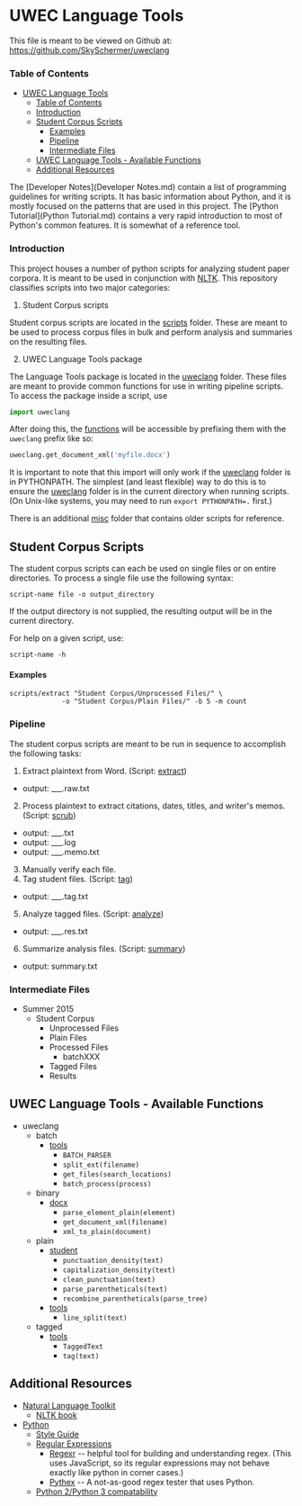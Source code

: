 UWEC Language Tools
===================

This file is meant to be viewed on Github at:
https://github.com/SkySchermer/uweclang

### Table of Contents
* [UWEC Language Tools](#uwec-language-tools)
  + [Table of Contents](#table-of-contents)
  + [Introduction](#introduction)
  + [Student Corpus Scripts](#student-corpus-scripts)
      - [Examples](#examples)
    * [Pipeline](#pipeline)
    * [Intermediate Files](#intermediate-files)
  + [UWEC Language Tools - Available Functions](#uwec-language-tools---available-functions)
  + [Additional Resources](#additional-resources)

The [Developer Notes](Developer Notes.md) contain a list of programming guidelines for writing scripts. It has basic information about Python, and it is mostly focused on the patterns that are used in this project. The [Python Tutorial](Python Tutorial.md) contains a very rapid introduction to most of Python's common features. It is somewhat of a reference tool.

### Introduction

This project houses a number of python scripts for analyzing student paper corpora. It is meant to be used in conjunction with [NLTK][nltk.org]. This repository classifies scripts into two major categories:

1. Student Corpus scripts

  Student corpus scripts are located in the [scripts](scripts) folder. These are meant to be used to process corpus files in bulk and perform analysis and summaries on the resulting files.

2. UWEC Language Tools package

  The Language Tools package is located in the [uweclang](uweclang) folder. These files are meant to provide common functions for use in writing pipeline scripts. To access the package inside a script, use

  ```python
  import uweclang
  ```

  After doing this, the [functions](#available-functions) will be accessible by prefixing them with the `uweclang` prefix like so:

  ```python
  uweclang.get_document_xml('myfile.docx')
  ```

  It is important to note that this import will only work if the [uweclang](uweclang) folder is in PYTHONPATH. The simplest (and least flexible) way to do this is to ensure the [uweclang](uweclang) folder is in the current directory when running scripts. (On Unix-like systems, you may need to run `export PYTHONPATH=.` first.)

There is an additional [misc](scripts/misc) folder that contains older scripts for reference.


Student Corpus Scripts
----------------------

The student corpus scripts can each be used on single files or on entire directories. To process a single file use the following syntax:

	script-name file -o output_directory

If the output directory is not supplied, the resulting output will be in the current directory. 

For help on a given script, use:

    script-name -h


#### Examples
```shell
scripts/extract "Student Corpus/Unprocessed Files/" \
             -o "Student Corpus/Plain Files/" -b 5 -m count
```


### Pipeline

The student corpus scripts are meant to be run in sequence to accomplish the following tasks:

1. Extract plaintext from Word. (Script: [extract](scripts/extract))
  - output: ___.raw.txt
2. Process plaintext to extract citations, dates, titles, and writer's memos. (Script: [scrub](scripts/scrub))
  - output: ___.txt
  - output: ___.log
  - output: ___.memo.txt
3. Manually verify each file.
4. Tag student files. (Script: [tag](scripts/tag))
  - output: ___.tag.txt
5. Analyze tagged files. (Script: [analyze](scripts/analyze))
  - output: ___.res.txt
6. Summarize analysis files. (Script: [summary](scripts/summary))
  - output: summary.txt


### Intermediate Files

* Summer 2015
  + Student Corpus
    * Unprocessed Files
    * Plain Files
    * Processed Files
      - batchXXX
    * Tagged Files
    * Results


UWEC Language Tools - Available Functions
-----------------------------------------

* uweclang
  + batch
    * [tools](uweclang/batch/tools.py)
      - `BATCH_PARSER`
      - `split_ext(filename)`
      - `get_files(search_locations)`
      - `batch_process(process)`
  + binary
    * [docx](uweclang/binary/docx.py)
      - `parse_element_plain(element)`
      - `get_document_xml(filename)`
      - `xml_to_plain(document)`
  + plain
    * [student](uweclang/plain/student.py)
      - `punctuation_density(text)`
      - `capitalization_density(text)`
      - `clean_punctuation(text)`
      - `parse_parentheticals(text)`
      - `recombine_parentheticals(parse_tree)`
    * [tools](uweclang/plain/tools.py)
      - `line_split(text)`
  + tagged
    * [tools](uweclang/tagged/tools.py)
      - `TaggedText`
      - `tag(text)`


Additional Resources
--------------------

* [Natural Language Toolkit][nltk.org]
  - [NLTK book](http://www.nltk.org/book/)
* [Python](https://www.python.org/)
  - [Style Guide](https://www.python.org/dev/peps/pep-0008/)
  - [Regular Expressions](https://docs.python.org/2/howto/regex.html)
    * [Regexr](http://www.regexr.com/) -- helpful tool for building and understanding regex. (This uses JavaScript, so its regular expressions may not behave exactly like python in corner cases.)
    * [Pythex](http://pythex.org/) -- A not-as-good regex tester that uses Python.
  - [Python 2/Python 3 compatability](http://python-future.org/compatible_idioms.html)

[nltk.org]: http://www.nltk.org/